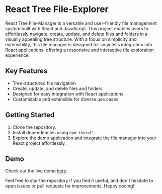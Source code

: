 # React Tree File-Explorer

React Tree File-Manager is a versatile and user-friendly file management system built with React and JavaScript. This project enables users to effortlessly navigate, create, update, and delete files and folders in a visually appealing tree structure. With a focus on simplicity and extensibility, this file manager is designed for seamless integration into React applications, offering a responsive and interactive file exploration experience.

## Key Features
- Tree-structured file navigation
- Create, update, and delete files and folders
- Designed for easy integration with React applications
- Customizable and extensible for diverse use cases

## Getting Started
1. Clone the repository.
2. Install dependencies using `npm install`.
3. Explore the demo application and integrate the file manager into your React project effortlessly.

## Demo
Check out the live demo [here](https://react-tree-file-manager.vercel.app/).

Feel free to star the repository if you find it useful, and don't hesitate to open issues or pull requests for improvements. Happy coding!
